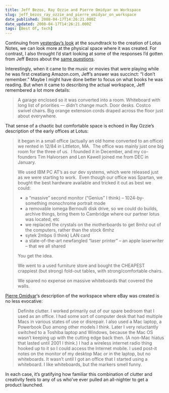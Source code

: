 ```yaml
---
title: Jeff Bezos, Ray Ozzie and Pierre Omidyar on Workspace
slug: jeff_bezos_ray_ozzie_and_pierre_omidyar_on_workspace
date_published: 2008-04-17T14:26:21.000Z
date_updated: 2008-04-17T14:26:21.000Z
tags: [Best Of, tech]
---
```


Continuing from [yesterday’s look](/2008/04/creative-environment-ray-ozzies-soundtrack) at the soundtrack to the creation of Lotus Notes, we can look more at the physical space where it was created. For contrast, I also throught I’d start looking at some of the responses I’d gotten from Jeff Bezos about the [same questions](/2008/04/the-creative-environment).

Interestingly, when it came to the music or movies that were playing while he was first creatiang Amazon.com, Jeff’s answer was succinct: “I don’t remember.” Maybe I might have done better to focus on what books he was reading. But when it came to describing the actual workspace, Jeff remembered a lot more details:

> A garage enclosed so it was converted into a room. Whiteboard with long list of priorities — didn’t change much. Door desks. Costco swivel chairs. Big orange extension cords draped across the floor just about everywhere.

That sense of a chaotic but comfortable space is echoed in Ray Ozzie’s description of the early offices at Lotus:

> it began in a small office (actually an old home converted to an office) we rented in 12/84 in Littleton, MA.  The office was mainly just one big room for the three of us.  I founded it in December, and my co-founders Tim Halvorsen and Len Kawell joined me from DEC in January.
> 
> We used IBM PC AT’s as our dev systems, which were released just as we were starting to work.  Even though our office was Spartan, we bought the best hardware available and tricked it out as best we could:
> 
> - a “massive” second monitor (“Genius” I think) – 1024-by-something monochrome portrait mode
> - a removable iomega Bernoulli disk drive, so we could do builds, archive things, bring them to Cambridge where our partner lotus was located, etc
> - we replaced the crystals on the motherboards to get 8mhz out of the computers, rather than the stock 6mhz
> - sytek 2mbps (I think) LAN card
> - a state-of-the-art newfangled “laser printer” – an apple laserwriter – that we all shared
> 
> You get the idea.
> 
> We went to a used furniture store and bought the CHEAPEST crappiest (but strong) fold-out tables, with strong/comfortable chairs.
> 
> We spared no expense on massive whiteboards that covered the walls.

[Pierre Omidyar](https://web.archive.org/web/20080501201819/http://pmo.vox.com/)‘s description of the workspace where eBay was created is no less evocative:

> Definite clutter. I worked primarily out of our spare bedroom that I used as an office. I had some sort of computer desk that had multiple Macs in various states of use or disrepair. I also used a Mac laptop, a Powerbook Duo among other models I think. Later I very reluctantly switched to a Toshiba laptop and Windows, because the Mac OS wasn’t keeping up with the cutting edge back then. (A non-Mac hiatus that lasted until 2001 I think.) I had a wireless internet radio thing hooked up to it so I could access the Internet mobile. I used post-it notes on the monitor of my desktop Mac or in the laptop, but no whiteboards. It wasn’t until I got an office that I started using a whiteboard. I like whiteboards, but the markers smell funny.

In each case, it’s gratifying how familiar this combination of clutter and creativity feels to any of us who’ve ever pulled an all-nighter to get a product launched.

